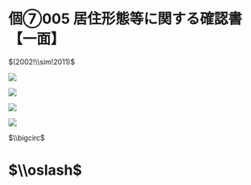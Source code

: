 # 個⑦005 居住形態等に関する確認書【一面】

$(2002!\\sim!2011)$

![](https://www.nta.go.jp/tmp/38a1cc5c-345e-414b-8191-84f874bf058d/images/ff27f7fe2a49eb76301521d511d7e1d3c3e892d9e11555e86d948d663338c256.jpg)

![](https://www.nta.go.jp/tmp/38a1cc5c-345e-414b-8191-84f874bf058d/images/5627f05f605c2af3f74b33f83a2dcf5b87cafc86c6132586c514e60b994697a7.jpg)

![](https://www.nta.go.jp/tmp/38a1cc5c-345e-414b-8191-84f874bf058d/images/8e8a6909062c7f6a66518731b2145357f9a75c2254fee8850659927a469c5210.jpg)

![](https://www.nta.go.jp/tmp/38a1cc5c-345e-414b-8191-84f874bf058d/images/482a91940823125e6d263ad716933645ecd885d9c6aee53f874fbf459c54b05f.jpg)

$\\bigcirc$

# $\\oslash$